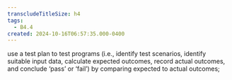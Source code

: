 ```yaml
---
transcludeTitleSize: h4
tags:
  - B4.4
created: 2024-10-16T06:57:35.000-0400
---
```

use a test plan to test programs (i.e., identify test scenarios, identify suitable input data, calculate expected outcomes, record actual outcomes, and conclude ‘pass’ or ‘fail’) by comparing expected to actual outcomes;
